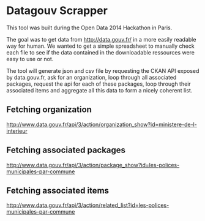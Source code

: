 # Datagouv Scrapper

This tool was built during the Open Data 2014 Hackathon in Paris.

The goal was to get data from http://data.gouv.fr/ in a more easily readable
way for human. We wanted to get a simple spreadsheet to manually check each
file to see if the data contained in the downloadable ressources were easy to
use or not.

The tool will generate json and csv file by requesting the CKAN API exposed by
data.gouv.fr, ask for an organization, loop through all associated packages,
request the api for each of these packages, loop through their associated items
and aggregate all this data to form a nicely coherent list.

## Fetching organization
http://www.data.gouv.fr/api/3/action/organization_show?id=ministere-de-l-interieur

## Fetching associated packages
http://www.data.gouv.fr/api/3/action/package_show?id=les-polices-municipales-par-commune

## Fetching associated items
http://www.data.gouv.fr/api/3/action/related_list?id=les-polices-municipales-par-commune


